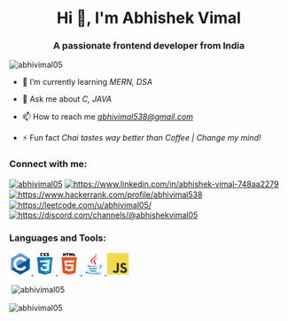 <h1 align="center">Hi 👋, I'm Abhishek Vimal</h1>
<h3 align="center">A passionate frontend developer from India</h3>

<p align="left"> <img src="https://komarev.com/ghpvc/?username=abhivimal05&label=Profile%20views&color=0e75b6&style=flat" alt="abhivimal05" /> </p>
<img align="right" width="400" src="https://camo.githubusercontent.com/0eda36005abd9bf7e72584afc2f6ef1e808a357cb65a07fc2fe5036ba5268df7/68747470733a2f2f692e70696e696d672e636f6d2f6f726967696e616c732f65382f66342f35332f65386634353334363961336563393765636433353464663436356437333931332e676966" alt="">

- 🌱 I’m currently learning *MERN, DSA*

- 💬 Ask me about *C, JAVA*

- 📫 How to reach me *abhivimal538@gmail.com*

- ⚡ Fun fact *Chai tastes way better than Coffee | Change my mind!*

<h3 align="left">Connect with me:</h3>
<p align="left">
<a href="https://twitter.com/abhivimal05" target="blank"><img align="center" src="https://raw.githubusercontent.com/rahuldkjain/github-profile-readme-generator/master/src/images/icons/Social/twitter.svg" alt="abhivimal05" height="30" width="40" /></a>
<a href="https://linkedin.com/in/https://www.linkedin.com/in/abhishek-vimal-748aa2279" target="blank"><img align="center" src="https://raw.githubusercontent.com/rahuldkjain/github-profile-readme-generator/master/src/images/icons/Social/linked-in-alt.svg" alt="https://www.linkedin.com/in/abhishek-vimal-748aa2279" height="30" width="40" /></a>
<a href="https://www.hackerrank.com/https://www.hackerrank.com/profile/abhivimal538" target="blank"><img align="center" src="https://raw.githubusercontent.com/rahuldkjain/github-profile-readme-generator/master/src/images/icons/Social/hackerrank.svg" alt="https://www.hackerrank.com/profile/abhivimal538" height="30" width="40" /></a>
<a href="https://www.leetcode.com/https://leetcode.com/u/abhivimal05/" target="blank"><img align="center" src="https://raw.githubusercontent.com/rahuldkjain/github-profile-readme-generator/master/src/images/icons/Social/leet-code.svg" alt="https://leetcode.com/u/abhivimal05/" height="30" width="40" /></a>
<a href="https://discord.gg/https://discord.com/channels/@abhishekvimal05" target="blank"><img align="center" src="https://raw.githubusercontent.com/rahuldkjain/github-profile-readme-generator/master/src/images/icons/Social/discord.svg" alt="https://discord.com/channels/@abhishekvimal05" height="30" width="40" /></a>
</p>

<h3 align="left">Languages and Tools:</h3>
<p align="left"> <a href="https://www.cprogramming.com/" target="_blank" rel="noreferrer"> <img src="https://raw.githubusercontent.com/devicons/devicon/master/icons/c/c-original.svg" alt="c" width="40" height="40"/> </a> <a href="https://www.w3schools.com/css/" target="_blank" rel="noreferrer"> <img src="https://raw.githubusercontent.com/devicons/devicon/master/icons/css3/css3-original-wordmark.svg" alt="css3" width="40" height="40"/> </a> <a href="https://www.w3.org/html/" target="_blank" rel="noreferrer"> <img src="https://raw.githubusercontent.com/devicons/devicon/master/icons/html5/html5-original-wordmark.svg" alt="html5" width="40" height="40"/> </a> <a href="https://www.java.com" target="_blank" rel="noreferrer"> <img src="https://raw.githubusercontent.com/devicons/devicon/master/icons/java/java-original.svg" alt="java" width="40" height="40"/> </a> <a href="https://developer.mozilla.org/en-US/docs/Web/JavaScript" target="_blank" rel="noreferrer"> <img src="https://raw.githubusercontent.com/devicons/devicon/master/icons/javascript/javascript-original.svg" alt="javascript" width="40" height="40"/> </a> </p>

<p>&nbsp;<img align="center" src="https://github-readme-stats.vercel.app/api?username=abhivimal05&show_icons=true&locale=en" alt="abhivimal05" /></p>

<p><img align="center" src="https://github-readme-streak-stats.herokuapp.com/?user=abhivimal05&" alt="abhivimal05" /></p>
